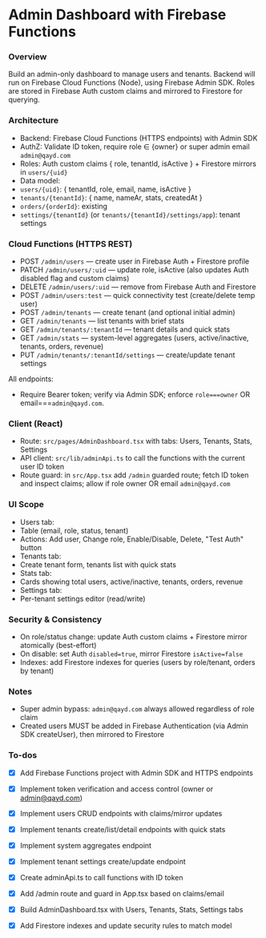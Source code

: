 # Admin Dashboard with Firebase Functions

### Overview

Build an admin-only dashboard to manage users and tenants. Backend will run on Firebase Cloud Functions (Node), using Firebase Admin SDK. Roles are stored in Firebase Auth custom claims and mirrored to Firestore for querying.

### Architecture

- Backend: Firebase Cloud Functions (HTTPS endpoints) with Admin SDK
- AuthZ: Validate ID token, require role ∈ {owner} or super admin email `admin@qayd.com`
- Roles: Auth custom claims { role, tenantId, isActive } + Firestore mirrors in `users/{uid}`
- Data model:
- `users/{uid}`: { tenantId, role, email, name, isActive }
- `tenants/{tenantId}`: { name, nameAr, stats, createdAt }
- `orders/{orderId}`: existing
- `settings/{tenantId}` (or `tenants/{tenantId}/settings/app`): tenant settings

### Cloud Functions (HTTPS REST)

- POST `/admin/users` — create user in Firebase Auth + Firestore profile
- PATCH `/admin/users/:uid` — update role, isActive (also updates Auth disabled flag and custom claims)
- DELETE `/admin/users/:uid` — remove from Firebase Auth and Firestore
- POST `/admin/users:test` — quick connectivity test (create/delete temp user)
- POST `/admin/tenants` — create tenant (and optional initial admin)
- GET `/admin/tenants` — list tenants with brief stats
- GET `/admin/tenants/:tenantId` — tenant details and quick stats
- GET `/admin/stats` — system-level aggregates (users, active/inactive, tenants, orders, revenue)
- PUT `/admin/tenants/:tenantId/settings` — create/update tenant settings

All endpoints:

- Require Bearer token; verify via Admin SDK; enforce `role===owner` OR email===`admin@qayd.com`.

### Client (React)

- Route: `src/pages/AdminDashboard.tsx` with tabs: Users, Tenants, Stats, Settings
- API client: `src/lib/adminApi.ts` to call the functions with the current user ID token
- Route guard: in `src/App.tsx` add `/admin` guarded route; fetch ID token and inspect claims; allow if role owner OR email `admin@qayd.com`

### UI Scope

- Users tab:
- Table (email, role, status, tenant)
- Actions: Add user, Change role, Enable/Disable, Delete, "Test Auth" button
- Tenants tab:
- Create tenant form, tenants list with quick stats
- Stats tab:
- Cards showing total users, active/inactive, tenants, orders, revenue
- Settings tab:
- Per-tenant settings editor (read/write)

### Security & Consistency

- On role/status change: update Auth custom claims + Firestore mirror atomically (best-effort)
- On disable: set Auth `disabled=true`, mirror Firestore `isActive=false`
- Indexes: add Firestore indexes for queries (users by role/tenant, orders by tenant)

### Notes

- Super admin bypass: `admin@qayd.com` always allowed regardless of role claim
- Created users MUST be added in Firebase Authentication (via Admin SDK createUser), then mirrored to Firestore

### To-dos

- [x] Add Firebase Functions project with Admin SDK and HTTPS endpoints
- [x] Implement token verification and access control (owner or admin@qayd.com)
- [x] Implement users CRUD endpoints with claims/mirror updates
- [x] Implement tenants create/list/detail endpoints with quick stats
- [x] Implement system aggregates endpoint
- [x] Implement tenant settings create/update endpoint
- [x] Create adminApi.ts to call functions with ID token
- [x] Add /admin route and guard in App.tsx based on claims/email
- [x] Build AdminDashboard.tsx with Users, Tenants, Stats, Settings tabs
- [x] Add Firestore indexes and update security rules to match model


